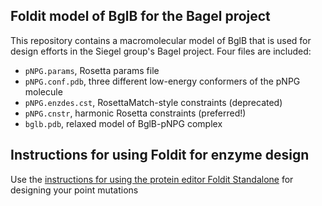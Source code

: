 ## Foldit model of BglB for the Bagel project

This repository contains a macromolecular model of BglB that is used for design efforts in the Siegel group's Bagel project. Four files are included:

+ `pNPG.params`, Rosetta params file
+ `pNPG.conf.pdb`, three different low-energy conformers of the pNPG molecule
+ `pNPG.enzdes.cst`, RosettaMatch-style constraints (deprecated)
+ `pNPG.cnstr`, harmonic Rosetta constraints (preferred!)
+ `bglb.pdb`, relaxed model of BglB-pNPG complex 

## Instructions for using Foldit for enzyme design

Use the [instructions for using the protein editor Foldit Standalone](foldit_instructions.md) for designing your point mutations
